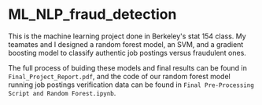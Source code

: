 # ML_NLP_fraud_detection
This is the machine learning project done in Berkeley's stat 154 class. My teamates and I designed a random forest model, an SVM, and a gradient boosting model to classify
authentic job postings versus fraudulent ones. 

The full process of buiding these models and final results can be found in `Final_Project_Report.pdf`, and the code of our random forest model running job postings verification data can be found in `Final Pre-Processing Script and Random Forest.ipynb`.
